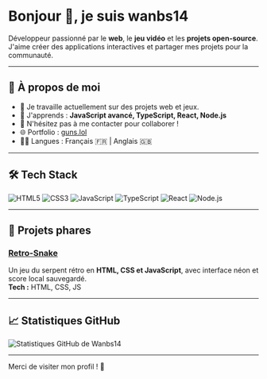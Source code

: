 # Bonjour 👋, je suis wanbs14

Développeur passionné par le **web**, le **jeu vidéo** et les **projets open-source**.  
J'aime créer des applications interactives et partager mes projets pour la communauté.

---

## 🚀 À propos de moi
- 🔭 Je travaille actuellement sur des projets web et jeux.
- 🌱 J'apprends : **JavaScript avancé, TypeScript, React, Node.js**
- 💬 N'hésitez pas à me contacter pour collaborer !
- 🌐 Portfolio : [guns.lol](https://guns.lol/ayao)
- 👨‍💻 Langues : Français 🇫🇷 | Anglais 🇬🇧

---

## 🛠️ Tech Stack

![HTML5](https://img.shields.io/badge/HTML5-E34F26?style=for-the-badge&logo=html5&logoColor=white)
![CSS3](https://img.shields.io/badge/CSS3-1572B6?style=for-the-badge&logo=css3&logoColor=white)
![JavaScript](https://img.shields.io/badge/JavaScript-F7DF1E?style=for-the-badge&logo=javascript&logoColor=black)
![TypeScript](https://img.shields.io/badge/TypeScript-3178C6?style=for-the-badge&logo=typescript&logoColor=white)
![React](https://img.shields.io/badge/React-61DAFB?style=for-the-badge&logo=react&logoColor=black)
![Node.js](https://img.shields.io/badge/Node.js-339933?style=for-the-badge&logo=nodedotjs&logoColor=white)

---

## 📂 Projets phares

### [Retro-Snake](https://github.com/wanbs14/Retro-Snake)
Un jeu du serpent rétro en **HTML, CSS et JavaScript**, avec interface néon et score local sauvegardé.  
**Tech :** HTML, CSS, JS

---

## 📈 Statistiques GitHub

![Statistiques GitHub de Wanbs14](https://github-readme-stats.vercel.app/api?username=wanbs14&show_icons=true&theme=radical)

---

Merci de visiter mon profil ! 🚀  
